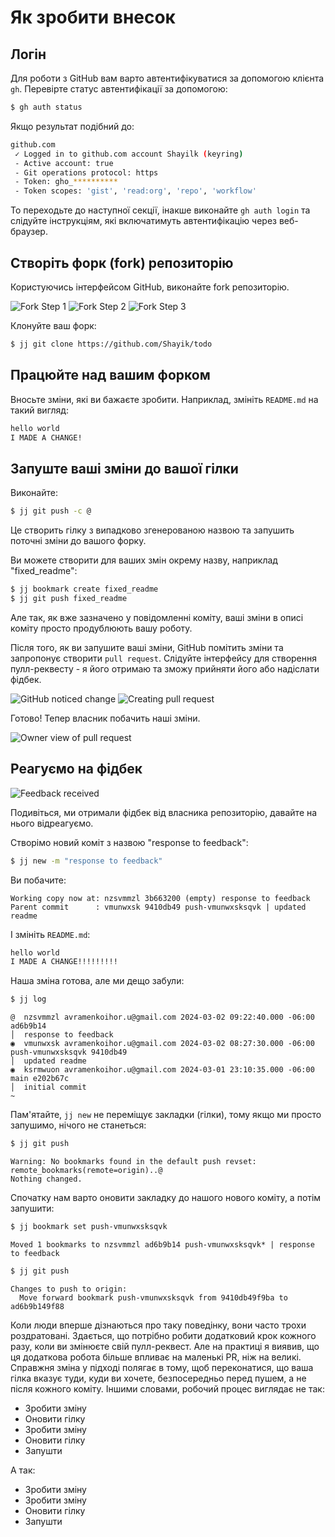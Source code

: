 # Як зробити внесок

## Логін

Для роботи з GitHub вам варто автентифікуватися за допомогою клієнта `gh`.
Перевірте статус автентифікації за допомогою:

```sh
$ gh auth status
```

Якщо результат подібний до:

```sh
github.com
 ✓ Logged in to github.com account Shayilk (keyring)
 - Active account: true
 - Git operations protocol: https
 - Token: gho_**********
 - Token scopes: 'gist', 'read:org', 'repo', 'workflow'
```

То переходьте до наступної секції, інакше виконайте `gh auth login` та слідуйте інструкціям, які включатимуть автентифікацію через веб-браузер.

## Створіть форк (fork) репозиторію

Користуючись інтерфейсом GitHub, виконайте fork репозиторію.

![Fork Step 1](docs/images/contr-original-repo.png)
![Fork Step 2](docs/images/contr-creating-fork.png)
![Fork Step 3](docs/images/contr-fork-repo.png)

Клонуйте ваш форк:

```sh
$ jj git clone https://github.com/Shayik/todo
```

## Працюйте над вашим форком

Вносьте зміни, які ви бажаєте зробити.
Наприклад, змініть `README.md` на такий вигляд:

```md
hello world
I MADE A CHANGE!
```

## Запуште ваші зміни до вашої гілки

Виконайте:

```sh
$ jj git push -c @
```

Це створить гілку з випадково згенерованою назвою та запушить поточні зміни до вашого форку.

Ви можете створити для ваших змін окрему назву, наприклад "fixed_readme":

```sh
$ jj bookmark create fixed_readme
$ jj git push fixed_readme
```

Але так, як вже зазначено у повідомленні коміту, ваші зміни в описі коміту просто продублюють вашу роботу.

Після того, як ви запушите ваші зміни, GitHub помітить зміни та запропонує створити `pull request`.
Слідуйте інтерфейсу для створення пулл-реквесту - я його отримаю та зможу прийняти його або надіслати фідбек.

![GitHub noticed change](docs/images/contr-gh-noticed-change.png)
![Creating pull request](docs/images/creating-pull-from-change.png)

Готово! Тепер власник побачить наші зміни.

![Owner view of pull request](docs/images/contr-owner-view-of-pull.png)

## Реагуємо на фідбек

![Feedback received](docs/images/contr-feedback.png)

Подивіться, ми отримали фідбек від власника репозиторію, давайте на нього відреагуємо.

Створімо новий коміт з назвою "response to feedback":

```sh
$ jj new -m "response to feedback"
```

Ви побачите:

```
Working copy now at: nzsvmmzl 3b663200 (empty) response to feedback
Parent commit      : vmunwxsk 9410db49 push-vmunwxsksqvk | updated readme
```

І змініть `README.md`:

```md
hello world
I MADE A CHANGE!!!!!!!!!
```

Наша зміна готова, але ми дещо забули:

```sh
$ jj log
```

```
@  nzsvmmzl avramenkoihor.u@gmail.com 2024-03-02 09:22:40.000 -06:00 ad6b9b14
│  response to feedback
◉  vmunwxsk avramenkoihor.u@gmail.com 2024-03-02 08:27:30.000 -06:00 push-vmunwxsksqvk 9410db49
│  updated readme
◉  ksrmwuon avramenkoihor.u@gmail.com 2024-03-01 23:10:35.000 -06:00 main e202b67c
│  initial commit
~
```

Пам'ятайте, `jj new` не переміщує закладки (гілки), тому якщо ми просто запушимо, нічого не станеться:

```sh
$ jj git push
```

```
Warning: No bookmarks found in the default push revset: remote_bookmarks(remote=origin)..@
Nothing changed.
```

Спочатку нам варто оновити закладку до нашого нового коміту, а потім запушити:

```sh
$ jj bookmark set push-vmunwxsksqvk
```

```
Moved 1 bookmarks to nzsvmmzl ad6b9b14 push-vmunwxsksqvk* | response to feedback
```

```sh
$ jj git push
```

```
Changes to push to origin:
  Move forward bookmark push-vmunwxsksqvk from 9410db49f9ba to ad6b9b149f88
```

Коли люди вперше дізнаються про таку поведінку, вони часто трохи роздратовані. Здається, що потрібно робити додатковий крок кожного разу, коли ви змінюєте свій пулл-реквест. Але на практиці я виявив, що ця додаткова робота більше впливає на маленькі PR, ніж на великі. Справжня зміна у підході полягає в тому, щоб переконатися, що ваша гілка вказує туди, куди ви хочете, безпосередньо перед пушем, а не після кожного коміту. Іншими словами, робочий процес виглядає не так:

- Зробити зміну
- Оновити гілку
- Зробити зміну
- Оновити гілку
- Запушти

А так:

- Зробити зміну
- Зробити зміну
- Оновити гілку
- Запушти
